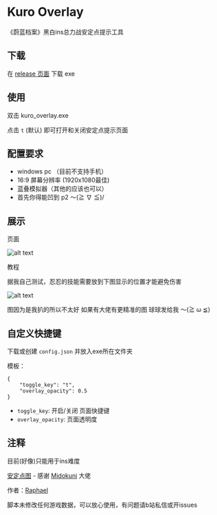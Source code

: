 # Kuro Overlay
《蔚蓝档案》黑白ins总力战安定点提示工具

## 下载
在 [release 页面](https://github.com/raphaeIl/KuroOverlay/releases) 下载 exe

## 使用
双击 kuro_overlay.exe

点击 `t` (默认) 即可打开和关闭安定点提示页面

## 配置要求
* windows pc （目前不支持手机）
* 16:9 屏幕分辨率 (1920x1080最佳)
* 蓝叠模拟器（其他的应该也可以）
* 首先你得能凹到 p2 ～(≧ ∇ ≦)/

## 展示
页面

![alt text](https://github.com/raphaeIl/KuroOverlay/preview/preview.png)

教程

据我自己测试，忍忍的技能需要放到下图显示的位置才能避免伤害

![alt text](https://github.com/raphaeIl/KuroOverlay/preview/preview2.png)

图因为是我扒的所以不太好 如果有大佬有更精准的图 球球发给我 ～(≧ ω ≦)

## 自定义快捷键
下载或创建 `config.json` 并放入exe所在文件夹

模板：
```
{
    "toggle_key": "t",
    "overlay_opacity": 0.5
}
```

- `toggle_key`: 开启/关闭 页面快捷键
- `overlay_opacity`: 页面透明度

## 注释
目前(好像)只能用于ins难度

[安定点图](https://twitter.com/Midokuni_Mido/status/1575152057438261248) - 感谢 
[Midokuni](https://twitter.com/Midokuni_Mido) 大佬

作者：[Raphael](https://space.bilibili.com/1270793735) 

脚本未修改任何游戏数据，可以放心使用，有问题请b站私信或开issues